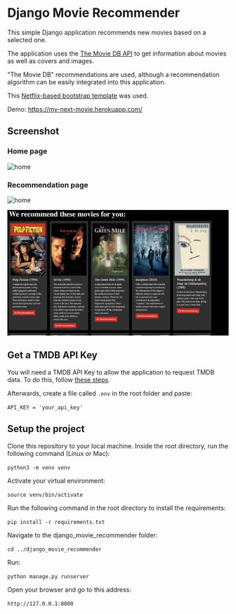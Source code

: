 # Django Movie Recommender

This simple Django application recommends new movies based on a selected one.

The application uses the [The Movie DB API](https://developers.themoviedb.org/3) to get information about movies as well as covers and images.

"The Movie DB" recommendations are used, although a recommendation algorithm can be easily integrated into this application.

This [Netflix-based bootstrap template](https://w3hubs.com/netflix-home-page-in-bootstrap-5/) was used.


Demo: https://my-next-movie.herokuapp.com/

## Screenshot
### Home page
![home](screenshots/home.png?raw=true)

### Recommendation page
![home](screenshots/details.png?raw=true)

![home](screenshots/details2.png?raw=true)



## Get a TMDB API Key
You will need a TMDB API Key to allow the application to request TMDB data. To do this, follow [these steps](https://developers.themoviedb.org/3/getting-started/introduction).

Afterwards, create a file called `.env` in the root folder and paste:

`API_KEY = 'your_api_key'`

## Setup the project

Clone this repository to your local machine. Inside the root directory, run the following command (Linux or Mac):

`python3 -m venv venv`

Activate your virtual environment:

`source venv/bin/activate`

Run the following command in the root directory to install the requirements:

`pip install -r requirements.txt`

Navigate to the django_movie_recommender folder:

`cd ../django_movie_recommender`

Run:

`python manage.py runserver`

Open your browser and go to this address:

`http://127.0.0.1:8000`